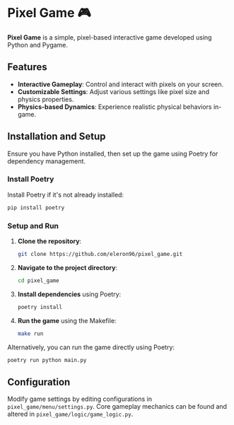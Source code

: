 
# Pixel Game 🎮

**Pixel Game** is a simple, pixel-based interactive game developed using Python and Pygame.

## Features

- **Interactive Gameplay**: Control and interact with pixels on your screen.
- **Customizable Settings**: Adjust various settings like pixel size and physics properties.
- **Physics-based Dynamics**: Experience realistic physical behaviors in-game.

## Installation and Setup

Ensure you have Python installed, then set up the game using Poetry for dependency management.

### Install Poetry

Install Poetry if it's not already installed:

```bash
pip install poetry
```

### Setup and Run

1. **Clone the repository**:
   ```bash
   git clone https://github.com/eleron96/pixel_game.git
   ```
2. **Navigate to the project directory**:
   ```bash
   cd pixel_game
   ```
3. **Install dependencies** using Poetry:
   ```bash
   poetry install
   ```
4. **Run the game** using the Makefile:
   ```bash
   make run
   ```

Alternatively, you can run the game directly using Poetry:
```bash
poetry run python main.py
```

## Configuration

Modify game settings by editing configurations in `pixel_game/menu/settings.py`. Core gameplay mechanics can be found and altered in `pixel_game/logic/game_logic.py`.

